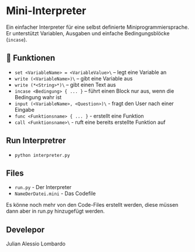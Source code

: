 # Mini-Interpreter

Ein einfacher Interpreter für eine selbst definierte Miniprogrammiersprache.  
Er unterstützt Variablen, Ausgaben und einfache Bedingungsblöcke (`incase`).

## 🔧 Funktionen

- `set <VariableName> = <VariableValue>\` – legt eine Variable an
- `write (<VariableName>)\` – gibt eine Variable aus
- `write (*<String>*)\` – gibt einen Text aus
- `incase <Bedingung> { ... }` – führt einen Block nur aus, wenn die Bedingung wahr ist
- `input (<VariableName>, <Question>)\` - fragt den User nach einer Eingabe
- `func <Funktionsname> { ... }` - erstellt eine Funktion
- `call <Funktionsname>\` - ruft eine bereits erstellte Funktion auf

## Run Interpretrer

- `python interpreter.py`

## Files

- `run.py` - Der Interpreter
- `NameDerDatei.mini` - Das Codefile

Es könne noch mehr von den Code-Files erstellt werden, diese müssen dann aber in run.py hinzugefügt werden.

## Develepor

Julian Alessio Lombardo